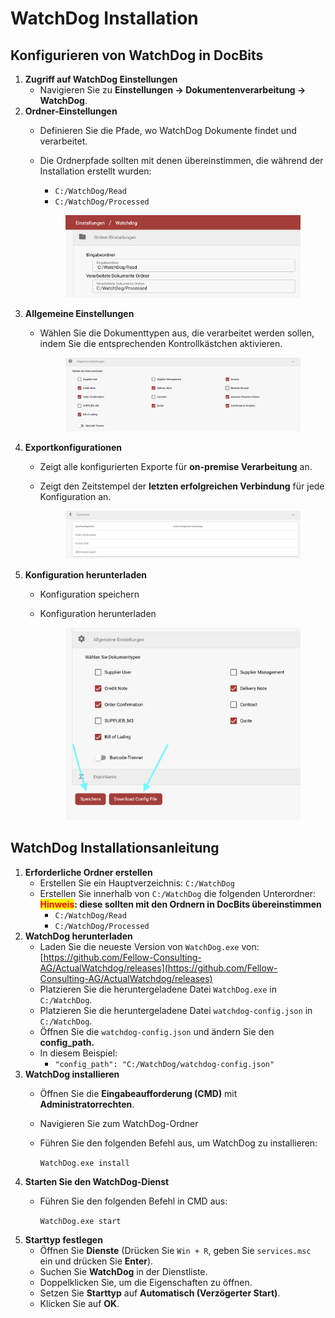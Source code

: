 # WatchDog Installation

## Konfigurieren von WatchDog in DocBits

1. **Zugriff auf WatchDog Einstellungen**
   * Navigieren Sie zu **Einstellungen → Dokumentenverarbeitung → WatchDog**.
2. **Ordner-Einstellungen**
   * Definieren Sie die Pfade, wo WatchDog Dokumente findet und verarbeitet.
   *   Die Ordnerpfade sollten mit denen übereinstimmen, die während der Installation erstellt wurden:

       * `C:/WatchDog/Read`
       * `C:/WatchDog/Processed`

       <figure><img src="../../.gitbook/assets/WatchDog_1_de.png" alt=""><figcaption></figcaption></figure>
3. **Allgemeine Einstellungen**
   *   Wählen Sie die Dokumenttypen aus, die verarbeitet werden sollen, indem Sie die entsprechenden Kontrollkästchen aktivieren.

       <figure><img src="../../.gitbook/assets/WatchDog_2_de.png" alt=""><figcaption></figcaption></figure>
4. **Exportkonfigurationen**
   * Zeigt alle konfigurierten Exporte für **on-premise Verarbeitung** an.
   *   Zeigt den Zeitstempel der **letzten erfolgreichen Verbindung** für jede Konfiguration an.

       <figure><img src="../../.gitbook/assets/WatchDog_3_de.png" alt=""><figcaption></figcaption></figure>
5. **Konfiguration herunterladen**
   * Konfiguration speichern
   *   Konfiguration herunterladen

       <figure><img src="../../.gitbook/assets/WatchDog_4_de.png" alt=""><figcaption></figcaption></figure>

## WatchDog Installationsanleitung

1. **Erforderliche Ordner erstellen**
   * Erstellen Sie ein Hauptverzeichnis: `C:/WatchDog`
   * Erstellen Sie innerhalb von `C:/WatchDog` die folgenden Unterordner:\
     <mark style="color:red;">**Hinweis**</mark>**: diese sollten mit den Ordnern in DocBits übereinstimmen**
     * `C:/WatchDog/Read`
     * `C:/WatchDog/Processed`
2. **WatchDog herunterladen**
   * Laden Sie die neueste Version von `WatchDog.exe` von:\
     [https://github.com/Fellow-Consulting-AG/ActualWatchdog/releases](https://github.com/Fellow-Consulting-AG/ActualWatchdog/releases)
   * Platzieren Sie die heruntergeladene Datei `WatchDog.exe` in `C:/WatchDog`.
   * Platzieren Sie die heruntergeladene Datei `watchdog-config.json` in `C:/WatchDog`.
   * Öffnen Sie die `watchdog-config.json` und ändern Sie den **config\_path.**
   * In diesem Beispiel:
     * `"config_path": "C:/WatchDog/watchdog-config.json"`
3. **WatchDog installieren**
   * Öffnen Sie die **Eingabeaufforderung (CMD)** mit **Administratorrechten**.
   * Navigieren Sie zum WatchDog-Ordner
   *   Führen Sie den folgenden Befehl aus, um WatchDog zu installieren:

       `WatchDog.exe install`
4. **Starten Sie den WatchDog-Dienst**
   *   Führen Sie den folgenden Befehl in CMD aus:

       `WatchDog.exe start`
5. **Starttyp festlegen**
   * Öffnen Sie **Dienste** (Drücken Sie `Win + R`, geben Sie `services.msc` ein und drücken Sie **Enter**).
   * Suchen Sie **WatchDog** in der Dienstliste.
   * Doppelklicken Sie, um die Eigenschaften zu öffnen.
   * Setzen Sie **Starttyp** auf **Automatisch (Verzögerter Start)**.
   * Klicken Sie auf **OK**.

